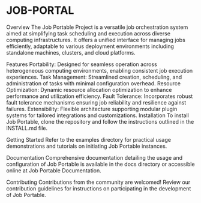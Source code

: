 # JOB-PORTAL

Overview
The Job Portable Project is a versatile job orchestration system aimed at simplifying task scheduling and execution across diverse computing infrastructures. It offers a unified interface for managing jobs efficiently, adaptable to various deployment environments including standalone machines, clusters, and cloud platforms.

Features
Portability: Designed for seamless operation across heterogeneous computing environments, enabling consistent job execution experiences.
Task Management: Streamlined creation, scheduling, and administration of tasks with minimal configuration overhead.
Resource Optimization: Dynamic resource allocation optimization to enhance performance and utilization efficiency.
Fault Tolerance: Incorporates robust fault tolerance mechanisms ensuring job reliability and resilience against failures.
Extensibility: Flexible architecture supporting modular plugin systems for tailored integrations and customizations.
Installation
To install Job Portable, clone the repository and follow the instructions outlined in the INSTALL.md file.

Getting Started
Refer to the examples directory for practical usage demonstrations and tutorials on initiating Job Portable instances.

Documentation
Comprehensive documentation detailing the usage and configuration of Job Portable is available in the docs directory or accessible online at Job Portable Documentation.

Contributing
Contributions from the community are welcomed! Review our contribution guidelines for instructions on participating in the development of Job Portable.
